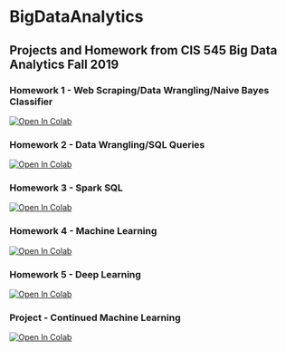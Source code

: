 # BigDataAnalytics
## Projects and Homework from CIS 545 Big Data Analytics Fall 2019

### Homework 1 - Web Scraping/Data Wrangling/Naive Bayes Classifier
[![Open In Colab](https://colab.research.google.com/assets/colab-badge.svg)](https://colab.research.google.com/github/sri-go/BigDataAnalytics/blob/master/Homework_1.ipynb)
### Homework 2 - Data Wrangling/SQL Queries
[![Open In Colab](https://colab.research.google.com/assets/colab-badge.svg)](https://colab.research.google.com/github/sri-go/BigDataAnalytics/blob/master/Homework_2.ipynb)
### Homework 3 - Spark SQL
[![Open In Colab](https://colab.research.google.com/assets/colab-badge.svg)](https://colab.research.google.com/github/sri-go/BigDataAnalytics/blob/master/Homework_3.ipynb)
### Homework 4 - Machine Learning
[![Open In Colab](https://colab.research.google.com/assets/colab-badge.svg)](https://colab.research.google.com/github/sri-go/BigDataAnalytics/blob/master/Homework_4.ipynb)
### Homework 5 - Deep Learning
[![Open In Colab](https://colab.research.google.com/assets/colab-badge.svg)](https://colab.research.google.com/github/sri-go/BigDataAnalytics/blob/master/Homework_5.ipynb)
### Project - Continued Machine Learning
[![Open In Colab](https://colab.research.google.com/assets/colab-badge.svg)](https://colab.research.google.com/github/sri-go/BigDataAnalytics/blob/master/Final_Project.ipynb)
